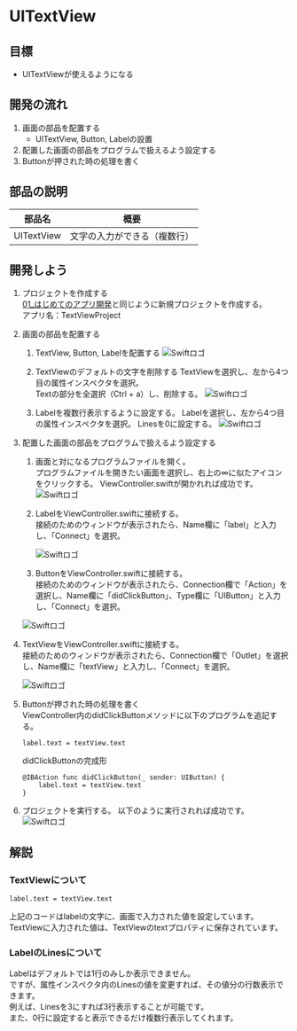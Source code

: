# UITextView

## 目標
- UITextViewが使えるようになる

## 開発の流れ

1. 画面の部品を配置する
	- UITextView, Button, Labelの設置
2. 配置した画面の部品をプログラムで扱えるよう設定する
3. Buttonが押された時の処理を書く

## 部品の説明

|部品名|概要|
|---|---|
| UITextView |文字の入力ができる（複数行）|

## 開発しよう

1. プロジェクトを作成する  
	[01_はじめてのアプリ開発](../01_はじめてのアプリ開発.md)と同じように新規プロジェクトを作成する。  
	アプリ名：TextViewProject
	
2. 画面の部品を配置する
	1. TextView, Button, Labelを配置する
		![Swiftロゴ](./img/place_textview_button_label.gif)

	2. TextViewのデフォルトの文字を削除する
		TextViewを選択し、左から4つ目の属性インスペクタを選択。  
		Textの部分を全選択（Ctrl + a）し、削除する。
		![Swiftロゴ](./img/delete_textview_value.gif)

	3. Labelを複数行表示するように設定する。
	  Labelを選択し、左から4つ目の属性インスペクタを選択。
		Linesを0に設定する。 
		![Swiftロゴ](./img/label_set_multipleRow.gif) 

3. 配置した画面の部品をプログラムで扱えるよう設定する
	1. 画面と対になるプログラムファイルを開く。  
		プログラムファイルを開きたい画面を選択し、右上の∞に似たアイコンをクリックする。
		ViewController.swiftが開かれれば成功です。
		![Swiftロゴ](./img/open_viewController.gif)
		

	3. LabelをViewController.swiftに接続する。  
		接続のためのウィンドウが表示されたら、Name欄に「label」と入力し、「Connect」を選択。
		
		![Swiftロゴ](./img/connect_label.gif)


	4. ButtonをViewController.swiftに接続する。  
	接続のためのウィンドウが表示されたら、Connection欄で「Action」を選択し、Name欄に「didClickButton」、Type欄に「UIButton」と入力し、「Connect」を選択。

	![Swiftロゴ](./img/connect_button.gif)

  5. TextViewをViewController.swiftに接続する。  
	接続のためのウィンドウが表示されたら、Connection欄で「Outlet」を選択し、Name欄に「textView」と入力し、「Connect」を選択。

		![Swiftロゴ](./img/connect_textview.gif)


4. Buttonが押された時の処理を書く  
  ViewController内のdidClickButtonメソッドに以下のプログラムを追記する。

	``` 
	label.text = textView.text
	```
  
	didClickButtonの完成形

	```
	@IBAction func didClickButton(_ sender: UIButton) {
    	label.text = textView.text
	}
	```

5. プロジェクトを実行する。
	以下のように実行されれば成功です。
	![Swiftロゴ](./img/textViewProject.gif)

## 解説

### TextViewについて
``` 
label.text = textView.text 
```

上記のコードはlabelの文字に、画面で入力された値を設定しています。  
TextViewに入力された値は、TextViewのtextプロパティに保存されています。

### LabelのLinesについて
Labelはデフォルトでは1行のみしか表示できません。  
ですが、属性インスペクタ内のLinesの値を変更すれば、その値分の行数表示できます。  
例えば、Linesを3にすれば3行表示することが可能です。  
また、0行に設定すると表示できるだけ複数行表示してくれます。